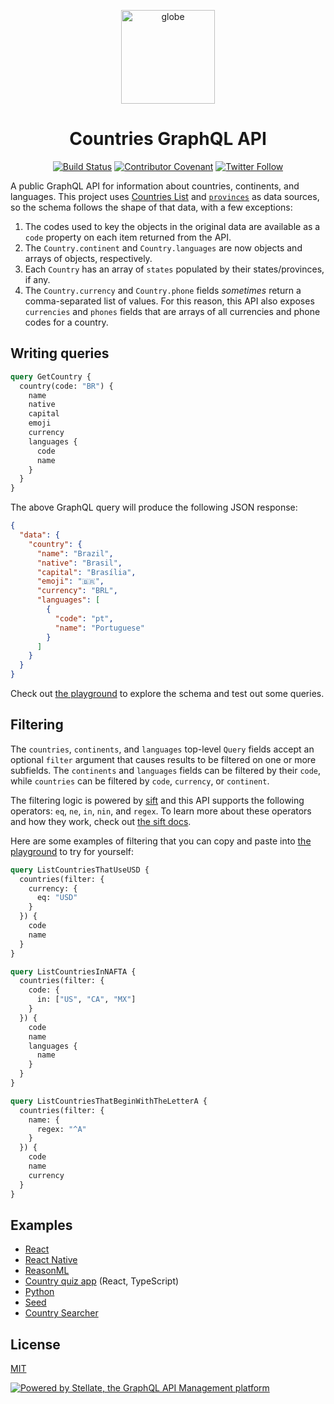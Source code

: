 <p align="center">
  <img src="./logo.png" alt="globe" width="150">
</p>

<h1 align="center">Countries GraphQL API</h1>

<div align="center">

[![Build Status](https://github.com/trevorblades/countries/workflows/Node%20CI/badge.svg)](https://github.com/trevorblades/countries/actions)
[![Contributor Covenant](https://img.shields.io/badge/Contributor%20Covenant-v2.0%20adopted-ff69b4.svg)](CODE_OF_CONDUCT.md)
[![Twitter Follow](https://img.shields.io/twitter/follow/trevorblades?style=social)](https://twitter.com/trevorblades)

</div>

A public GraphQL API for information about countries, continents, and languages. This project uses [Countries List](https://annexare.github.io/Countries/) and [`provinces`](https://www.npmjs.com/package/provinces) as data sources, so the schema follows the shape of that data, with a few exceptions:

1. The codes used to key the objects in the original data are available as a `code` property on each item returned from the API.
1. The `Country.continent` and `Country.languages` are now objects and arrays of objects, respectively.
1. Each `Country` has an array of `states` populated by their states/provinces, if any.
1. The `Country.currency` and `Country.phone` fields _sometimes_ return a comma-separated list of values. For this reason, this API also exposes `currencies` and `phones` fields that are arrays of all currencies and phone codes for a country.

## Writing queries

```graphql
query GetCountry {
  country(code: "BR") {
    name
    native
    capital
    emoji
    currency
    languages {
      code
      name
    }
  }
}
```

The above GraphQL query will produce the following JSON response:

```json
{
  "data": {
    "country": {
      "name": "Brazil",
      "native": "Brasil",
      "capital": "Brasília",
      "emoji": "🇧🇷",
      "currency": "BRL",
      "languages": [
        {
          "code": "pt",
          "name": "Portuguese"
        }
      ]
    }
  }
}
```

Check out [the playground](https://countries.trevorblades.com) to explore the schema and test out some queries.

## Filtering

The `countries`, `continents`, and `languages` top-level `Query` fields accept an optional `filter` argument that causes results to be filtered on one or more subfields. The `continents` and `languages` fields can be filtered by their `code`, while `countries` can be filtered by `code`, `currency`, or `continent`.

The filtering logic is powered by [sift](https://github.com/crcn/sift.js) and this API supports the following operators: `eq`, `ne`, `in`, `nin`, and `regex`. To learn more about these operators and how they work, check out [the sift docs](https://github.com/crcn/sift.js#supported-operators).

Here are some examples of filtering that you can copy and paste into [the playground](https://countries.trevorblades.com) to try for yourself:

```graphql
query ListCountriesThatUseUSD {
  countries(filter: {
    currency: {
      eq: "USD"
    }
  }) {
    code
    name
  }
}

query ListCountriesInNAFTA {
  countries(filter: {
    code: {
      in: ["US", "CA", "MX"]
    }
  }) {
    code
    name
    languages {
      name
    }
  }
}

query ListCountriesThatBeginWithTheLetterA {
  countries(filter: {
    name: {
      regex: "^A"
    }
  }) {
    code
    name
    currency
  }
}
```

## Examples

- [React](./examples/react)
- [React Native](https://github.com/muhzi4u/country-directory-app)
- [ReasonML](https://medium.com/@idkjs/reasonml-and-graphql-without-graphql-part-1-192c2e9e349c)
- [Country quiz app](https://github.com/byrichardpowell/Country-Quiz) (React, TypeScript)
- [Python](./examples/python)
- [Seed](https://github.com/seed-rs/seed/tree/master/examples/graphql)
- [Country Searcher](https://github.com/FranP-code/country-searcher)

## License

[MIT](./LICENSE)

[![Powered by Stellate, the GraphQL API Management platform](https://stellate.co/badge.svg)](https://stellate.co/?ref=powered-by)
